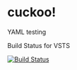 # cuckoo!
YAML testing

Build Status for VSTS

[![Build Status](https://konradp.visualstudio.com/_apis/public/build/definitions/15fe61a0-7ce3-4ea3-8c44-f0691d97cc57/1/badge)](https://konradp.visualstudio.com/MyFirstProject/_build/index?definitionId=2)


